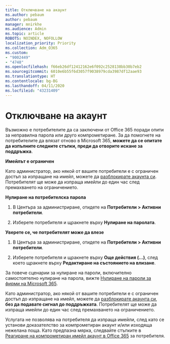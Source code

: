 ```yaml
---
title: Отключване на акаунт
ms.author: pebaum
author: pebaum
manager: mnirkhe
ms.audience: Admin
ms.topic: article
ROBOTS: NOINDEX, NOFOLLOW
localization_priority: Priority
ms.collection: Adm_O365
ms.custom:
- "9002449"
- "4748"
ms.openlocfilehash: f66eb26df12412162e6f092c2528138bb30b7eb2
ms.sourcegitcommit: 6010e6b55f6d3057f9038979cda3987df12aae93
ms.translationtype: HT
ms.contentlocale: bg-BG
ms.lasthandoff: 04/11/2020
ms.locfileid: "43231409"
---
```

# <a name="unlocking-an-account"></a>Отключване на акаунт

Възможно е потребителите да са заключени от Office 365 поради опити за неправилна парола или друго компрометиране. За да помогнете на потребителите да влязат отново в Microsoft 365, **можете да се опитате да изпълните следните стъпки, преди да отворите искане за поддръжка**. 

**Имейлът е ограничен**

Като администратор, ако някой от вашите потребители е с ограничен достъп за изпращане на имейл, можете да [разблокирате акаунта си](https://docs.microsoft.com/microsoft-365/security/office-365-security/removing-user-from-restricted-users-portal-after-spam). Потребителят ще може да изпраща имейли до един час след премахването на ограничението.

**Нулиране на потребителска парола**

1. В Центъра за администриране, отидете на **Потребители > Активни потребители**.

2. Изберете потребителя и щракнете върху **Нулиране на паролата**.

**Уверете се, че потребителят може да влезе**

1. В Центъра за администриране, отидете на **Потребители > Активни потребители**.

2. Изберете потребителя и щракнете върху **Още действия (...)**, след което щракнете върху **Редактиране на състоянието на влизане**.

За повече сценарии за нулиране на пароли, включително самостоятелно нулиране на парола, вижте [Нулиране на пароли за фирми на Microsoft 365](https://docs.microsoft.com/microsoft-365/admin/add-users/reset-passwords?view=o365-worldwide).


Като администратор, ако някой от вашите потребители е с ограничен достъп до изпращане на имейл, можете да [разблокирате акаунта си](https://docs.microsoft.com/microsoft-365/security/office-365-security/removing-user-from-restricted-users-portal-after-spam), **без да подавате сигнал до поддръжката**. Потребителят ще може да изпраща имейли до един час след премахването на ограничението.

Услугата не позволява на потребителя да изпраща имейли, след като се установи доказателство за компрометиран акаунт и/или изходяща нежелана поща. Като предпазна мярка, следвайте стъпките в [Реагиране на компрометиран имейл акаунт в Office 365](https://docs.microsoft.com/office365/securitycompliance/responding-to-a-compromised-email-account) за потребителя.
